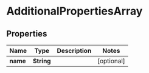 

# AdditionalPropertiesArray


## Properties

| Name | Type | Description | Notes |
|------------ | ------------- | ------------- | -------------|
|**name** | **String** |  |  [optional] |



